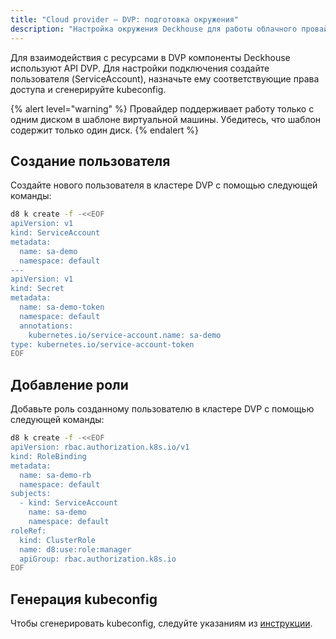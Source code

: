```yaml
---
title: "Cloud provider — DVP: подготовка окружения"
description: "Настройка окружения Deckhouse для работы облачного провайдера DVP"
---
```


Для взаимодействия с ресурсами в DVP компоненты Deckhouse используют API DVP. Для настройки подключения создайте пользователя (ServiceAccount), назначьте ему соответствующие права доступа и сгенерируйте kubeconfig.

{% alert level="warning" %}
Провайдер поддерживает работу только с одним диском в шаблоне виртуальной машины. Убедитесь, что шаблон содержит только один диск.
{% endalert %}

## Создание пользователя

Создайте нового пользователя в кластере DVP с помощью следующей команды:

```bash
d8 k create -f -<<EOF
apiVersion: v1
kind: ServiceAccount
metadata:
  name: sa-demo
  namespace: default
---
apiVersion: v1
kind: Secret
metadata:
  name: sa-demo-token
  namespace: default
  annotations:
    kubernetes.io/service-account.name: sa-demo
type: kubernetes.io/service-account-token
EOF
```

## Добавление роли

Добавьте роль созданному пользователю в кластере DVP с помощью следующей команды:

```bash
d8 k create -f -<<EOF
apiVersion: rbac.authorization.k8s.io/v1
kind: RoleBinding
metadata:
  name: sa-demo-rb
  namespace: default
subjects:
  - kind: ServiceAccount
    name: sa-demo
    namespace: default
roleRef:
  kind: ClusterRole
  name: d8:use:role:manager
  apiGroup: rbac.authorization.k8s.io
EOF
```

## Генерация kubeconfig

Чтобы сгенерировать kubeconfig, следуйте указаниям из [инструкции](/modules/user-authn/faq.html#как-сгенерировать-kubeconfig-для-доступа-к-kubernetes-api).
